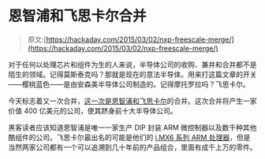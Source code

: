 # 恩智浦和飞思卡尔合并

> 原文:[https://hackaday.com/2015/03/02/nxp-freescale-merge/](https://hackaday.com/2015/03/02/nxp-freescale-merge/)

对于任何以处理芯片和组件为生的人来说，半导体公司的收购、兼并和合并都不是陌生的领域。记得莫斯泰克吗？那就是现在的意法半导体。用来打这篇文章的开关——樱桃蓝色——是由安森美半导体公司制造的。记得摩托罗拉吗？飞思卡尔。

今天标志着又一次合并，[这一次是恩智浦和飞思卡尔](http://www.nxp.com/news/press-releases/2015/03/nxp-and-freescale-announce-40-billion-merger.html)的合并。这次合并将产生一家价值 400 亿美元的公司，使其跻身前十大半导体公司。

黑客读者应该知道恩智浦是唯一一家生产 DIP 封装 ARM 微控制器以及数千种其他酷组件的公司。飞思卡尔最出名的可能是他们的 [i.MX6 系列 ARM 处理器](http://www.freescale.com/webapp/sps/site/taxonomy.jsp?code=IMX6X_SERIES&cof=0&am=0)，但是当然两家公司都有一个可以追溯到几十年前的产品组合，里面有成千上万的零件。